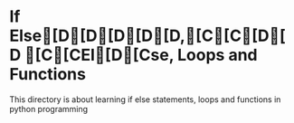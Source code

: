 # If Else[D[D[D[D[D,[C[C[D[D [C[CEl[D[Cse, Loops and Functions
This directory is about learning if else statements, loops and functions in python programming
